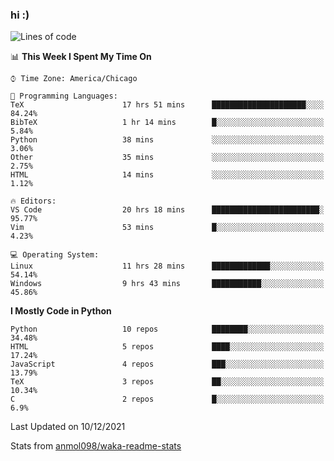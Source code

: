 ### hi :)

<!--START_SECTION:waka-->
![Lines of code](https://img.shields.io/badge/From%20Hello%20World%20I%27ve%20Written-552%20Thousand%20lines%20of%20code-blue)

📊 **This Week I Spent My Time On** 

```text
⌚︎ Time Zone: America/Chicago

💬 Programming Languages: 
TeX                      17 hrs 51 mins      █████████████████████░░░░   84.24% 
BibTeX                   1 hr 14 mins        █░░░░░░░░░░░░░░░░░░░░░░░░   5.84% 
Python                   38 mins             ░░░░░░░░░░░░░░░░░░░░░░░░░   3.06% 
Other                    35 mins             ░░░░░░░░░░░░░░░░░░░░░░░░░   2.75% 
HTML                     14 mins             ░░░░░░░░░░░░░░░░░░░░░░░░░   1.12%

🔥 Editors: 
VS Code                  20 hrs 18 mins      ████████████████████████░   95.77% 
Vim                      53 mins             █░░░░░░░░░░░░░░░░░░░░░░░░   4.23%

💻 Operating System: 
Linux                    11 hrs 28 mins      █████████████░░░░░░░░░░░░   54.14% 
Windows                  9 hrs 43 mins       ███████████░░░░░░░░░░░░░░   45.86%

```

**I Mostly Code in Python** 

```text
Python                   10 repos            ████████░░░░░░░░░░░░░░░░░   34.48% 
HTML                     5 repos             ████░░░░░░░░░░░░░░░░░░░░░   17.24% 
JavaScript               4 repos             ███░░░░░░░░░░░░░░░░░░░░░░   13.79% 
TeX                      3 repos             ██░░░░░░░░░░░░░░░░░░░░░░░   10.34% 
C                        2 repos             █░░░░░░░░░░░░░░░░░░░░░░░░   6.9%

```



 Last Updated on 10/12/2021
<!--END_SECTION:waka-->

Stats from [anmol098/waka-readme-stats](https://github.com/anmol098/waka-readme-stats)